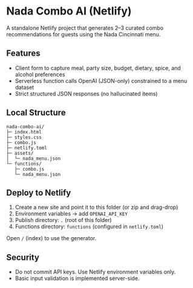 # Nada Combo AI (Netlify)

A standalone Netlify project that generates 2–3 curated combo recommendations for guests using the Nada Cincinnati menu.

## Features
- Client form to capture meal, party size, budget, dietary, spice, and alcohol preferences
- Serverless function calls OpenAI (JSON-only) constrained to a menu dataset
- Strict structured JSON responses (no hallucinated items)

## Local Structure
```
nada-combo-ai/
├─ index.html
├─ styles.css
├─ combo.js
├─ netlify.toml
├─ assets/
│  └─ nada_menu.json
└─ functions/
   ├─ combo.js
   └─ nada_menu.json
```

## Deploy to Netlify
1. Create a new site and point it to this folder (or zip and drag-drop)
2. Environment variables → add `OPENAI_API_KEY`
3. Publish directory: `.` (root of this folder)
4. Functions directory: `functions` (configured in `netlify.toml`)

Open `/` (index) to use the generator.

## Security
- Do not commit API keys. Use Netlify environment variables only.
- Basic input validation is implemented server-side.
